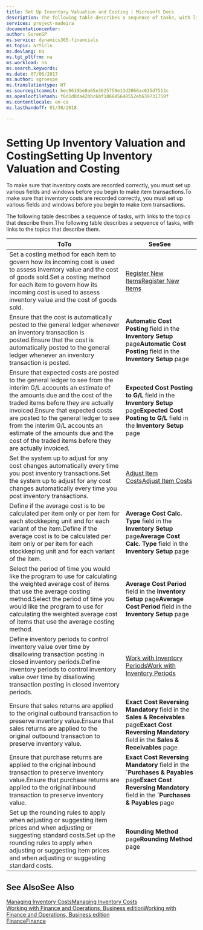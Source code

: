 ```yaml
---
title: Set Up Inventory Valuation and Costing | Microsoft Docs
description: The following table describes a sequence of tasks, with links to the topics that describe them.
services: project-madeira
documentationcenter: 
author: SorenGP
ms.service: dynamics365-financials
ms.topic: article
ms.devlang: na
ms.tgt_pltfrm: na
ms.workload: na
ms.search.keywords: 
ms.date: 07/06/2017
ms.author: sgroespe
ms.translationtype: HT
ms.sourcegitcommit: bec0619be0a65e3625759e13d2866ac615d7513c
ms.openlocfilehash: f6d1d0da42bbc6bf186845648552eb639731759f
ms.contentlocale: en-ca
ms.lasthandoff: 01/30/2018

---
```

# <a name="setting-up-inventory-valuation-and-costing"></a><span data-ttu-id="64197-103">Setting Up Inventory Valuation and Costing</span><span class="sxs-lookup"><span data-stu-id="64197-103">Setting Up Inventory Valuation and Costing</span></span>
<span data-ttu-id="64197-104">To make sure that inventory costs are recorded correctly, you must set up various fields and windows before you begin to make item transactions.</span><span class="sxs-lookup"><span data-stu-id="64197-104">To make sure that inventory costs are recorded correctly, you must set up various fields and windows before you begin to make item transactions.</span></span>

<span data-ttu-id="64197-105">The following table describes a sequence of tasks, with links to the topics that describe them.</span><span class="sxs-lookup"><span data-stu-id="64197-105">The following table describes a sequence of tasks, with links to the topics that describe them.</span></span>

|<span data-ttu-id="64197-106">**To**</span><span class="sxs-lookup"><span data-stu-id="64197-106">**To**</span></span>|<span data-ttu-id="64197-107">**See**</span><span class="sxs-lookup"><span data-stu-id="64197-107">**See**</span></span>|  
|------------|-------------|  
|<span data-ttu-id="64197-108">Set a costing method for each item to govern how its incoming cost is used to assess inventory value and the cost of goods sold.</span><span class="sxs-lookup"><span data-stu-id="64197-108">Set a costing method for each item to govern how its incoming cost is used to assess inventory value and the cost of goods sold.</span></span>|[<span data-ttu-id="64197-109">Register New Items</span><span class="sxs-lookup"><span data-stu-id="64197-109">Register New Items</span></span>](inventory-how-register-new-items.md)|  
|<span data-ttu-id="64197-110">Ensure that the cost is automatically posted to the general ledger whenever an inventory transaction is posted.</span><span class="sxs-lookup"><span data-stu-id="64197-110">Ensure that the cost is automatically posted to the general ledger whenever an inventory transaction is posted.</span></span>|<span data-ttu-id="64197-111">**Automatic Cost Posting** field in the **Inventory Setup** page</span><span class="sxs-lookup"><span data-stu-id="64197-111">**Automatic Cost Posting** field in the **Inventory Setup** page</span></span>|  
|<span data-ttu-id="64197-112">Ensure that expected costs are posted to the general ledger to see from the interim G/L accounts an estimate of the amounts due and the cost of the traded items before they are actually invoiced.</span><span class="sxs-lookup"><span data-stu-id="64197-112">Ensure that expected costs are posted to the general ledger to see from the interim G/L accounts an estimate of the amounts due and the cost of the traded items before they are actually invoiced.</span></span>|<span data-ttu-id="64197-113">**Expected Cost Posting to G/L** field in the **Inventory Setup** page</span><span class="sxs-lookup"><span data-stu-id="64197-113">**Expected Cost Posting to G/L** field in the **Inventory Setup** page</span></span>|  
|<span data-ttu-id="64197-114">Set the system up to adjust for any cost changes automatically every time you post inventory transactions.</span><span class="sxs-lookup"><span data-stu-id="64197-114">Set the system up to adjust for any cost changes automatically every time you post inventory transactions.</span></span>|[<span data-ttu-id="64197-115">Adjust Item Costs</span><span class="sxs-lookup"><span data-stu-id="64197-115">Adjust Item Costs</span></span>](inventory-how-adjust-item-costs.md)|  
|<span data-ttu-id="64197-116">Define if the average cost is to be calculated per item only or per item for each stockkeping unit and for each variant of the item.</span><span class="sxs-lookup"><span data-stu-id="64197-116">Define if the average cost is to be calculated per item only or per item for each stockkeping unit and for each variant of the item.</span></span>|<span data-ttu-id="64197-117">**Average Cost Calc. Type** field in the **Inventory Setup** page</span><span class="sxs-lookup"><span data-stu-id="64197-117">**Average Cost Calc. Type** field in the **Inventory Setup** page</span></span>|  
|<span data-ttu-id="64197-118">Select the period of time you would like the program to use for calculating the weighted average cost of items that use the average costing method.</span><span class="sxs-lookup"><span data-stu-id="64197-118">Select the period of time you would like the program to use for calculating the weighted average cost of items that use the average costing method.</span></span>|<span data-ttu-id="64197-119">**Average Cost Period** field in the **Inventory Setup** page</span><span class="sxs-lookup"><span data-stu-id="64197-119">**Average Cost Period** field in the **Inventory Setup** page</span></span>|  
|<span data-ttu-id="64197-120">Define inventory periods to control inventory value over time by disallowing transaction posting in closed inventory periods.</span><span class="sxs-lookup"><span data-stu-id="64197-120">Define inventory periods to control inventory value over time by disallowing transaction posting in closed inventory periods.</span></span>|[<span data-ttu-id="64197-121">Work with Inventory Periods</span><span class="sxs-lookup"><span data-stu-id="64197-121">Work with Inventory Periods</span></span>](finance-how-to-work-with-inventory-periods.md)|  
|<span data-ttu-id="64197-122">Ensure that sales returns are applied to the original outbound transaction to preserve inventory value.</span><span class="sxs-lookup"><span data-stu-id="64197-122">Ensure that sales returns are applied to the original outbound transaction to preserve inventory value.</span></span>|<span data-ttu-id="64197-123">**Exact Cost Reversing Mandatory** field in the **Sales & Receivables** page</span><span class="sxs-lookup"><span data-stu-id="64197-123">**Exact Cost Reversing Mandatory** field in the **Sales & Receivables** page</span></span>|  
|<span data-ttu-id="64197-124">Ensure that purchase returns are applied to the original inbound transaction to preserve inventory value.</span><span class="sxs-lookup"><span data-stu-id="64197-124">Ensure that purchase returns are applied to the original inbound transaction to preserve inventory value.</span></span>|<span data-ttu-id="64197-125">**Exact Cost Reversing Mandatory** field in the **´Purchases & Payables** page</span><span class="sxs-lookup"><span data-stu-id="64197-125">**Exact Cost Reversing Mandatory** field in the **´Purchases & Payables** page</span></span>|
|<span data-ttu-id="64197-126">Set up the rounding rules to apply when adjusting or suggesting item prices and when adjusting or suggesting standard costs.</span><span class="sxs-lookup"><span data-stu-id="64197-126">Set up the rounding rules to apply when adjusting or suggesting item prices and when adjusting or suggesting standard costs.</span></span>|<span data-ttu-id="64197-127">**Rounding Method** page</span><span class="sxs-lookup"><span data-stu-id="64197-127">**Rounding Method** page</span></span>|  

## <a name="see-also"></a><span data-ttu-id="64197-128">See Also</span><span class="sxs-lookup"><span data-stu-id="64197-128">See Also</span></span>  
[<span data-ttu-id="64197-129">Managing Inventory Costs</span><span class="sxs-lookup"><span data-stu-id="64197-129">Managing Inventory Costs</span></span>](finance-manage-inventory-costs.md)  
[<span data-ttu-id="64197-130">Working with Finance and Operations, Business edition</span><span class="sxs-lookup"><span data-stu-id="64197-130">Working with Finance and Operations, Business edition</span></span>](ui-work-product.md)  
[<span data-ttu-id="64197-131">Finance</span><span class="sxs-lookup"><span data-stu-id="64197-131">Finance</span></span>](finance.md)  

